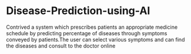 # Disease-Prediction-using-AI
Contrived a system which  prescribes patients an appropriate medicine schedule by predicting percentage of diseases through symptoms conveyed by patients.The user can select various symptoms and can find the diseases and consult to the doctor online
